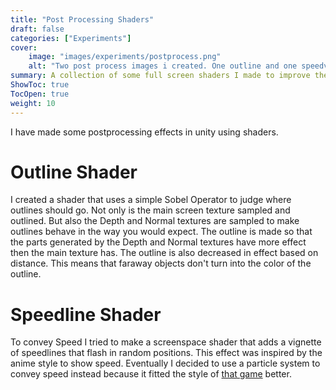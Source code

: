 ```yaml
---
title: "Post Processing Shaders"
draft: false
categories: ["Experiments"]
cover:
    image: "images/experiments/postprocess.png"
    alt: "Two post process images i created. One outline and one speedvignette effect"
summary: A collection of some full screen shaders I made to improve the look of a game.
ShowToc: true
TocOpen: true
weight: 10
---
```


I have made some postprocessing effects in unity using shaders.


# Outline Shader
I created a shader that uses a simple Sobel Operator to judge where outlines should go.
Not only is the main screen texture sampled and outlined. But also the Depth and Normal textures are sampled to make outlines behave in the way you would expect.
The outline is made so that the parts generated by the Depth and Normal textures have more effect then the main texture has.
The outline is also decreased in effect based on distance. This means that faraway objects don't turn into the color of the outline.

# Speedline Shader
To convey Speed I tried to make a screenspace shader that adds a vignette of speedlines that flash in random positions.
This effect was inspired by the anime style to show speed. Eventually I decided to use a particle system to convey speed instead because it fitted the style of [that game](/posts/team/golfrush/) better.
